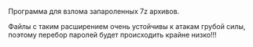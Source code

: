 Программа для взлома запароленных 7z архивов.

Файлы с таким расширением очень устойчивы к атакам грубой силы, 
поэтому перебор паролей будет происходить крайне низко!!!
